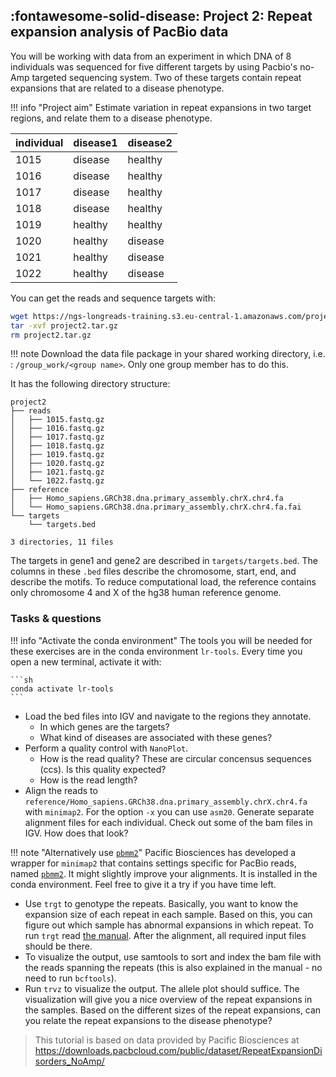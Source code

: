 

## :fontawesome-solid-disease: Project 2: Repeat expansion analysis of PacBio data

You will be working with data from an experiment in which DNA of 8 individuals was sequenced for five different targets by using Pacbio's no-Amp targeted sequencing system. Two of these targets contain repeat expansions that are related to a disease phenotype.

!!! info "Project aim"
    Estimate variation in repeat expansions in two target regions, and relate them to a disease phenotype.

| individual 	| disease1 	| disease2 	|
|------------	|----------	|----------	|
| 1015       	| disease  	| healthy  	|
| 1016       	| disease  	| healthy  	|
| 1017       	| disease  	| healthy  	|
| 1018       	| disease  	| healthy  	|
| 1019       	| healthy  	| healthy  	|
| 1020       	| healthy  	| disease  	|
| 1021       	| healthy  	| disease  	|
| 1022       	| healthy  	| disease  	|

You can get the reads and sequence targets with:

```sh
wget https://ngs-longreads-training.s3.eu-central-1.amazonaws.com/project2.tar.gz
tar -xvf project2.tar.gz
rm project2.tar.gz
```

!!! note
    Download the data file package in your shared working directory, i.e. : `/group_work/<group name>`. Only one group member has to do this.

It has the following directory structure:

```
project2
├── reads
│   ├── 1015.fastq.gz
│   ├── 1016.fastq.gz
│   ├── 1017.fastq.gz
│   ├── 1018.fastq.gz
│   ├── 1019.fastq.gz
│   ├── 1020.fastq.gz
│   ├── 1021.fastq.gz
│   └── 1022.fastq.gz
├── reference
│   ├── Homo_sapiens.GRCh38.dna.primary_assembly.chrX.chr4.fa
│   └── Homo_sapiens.GRCh38.dna.primary_assembly.chrX.chr4.fa.fai
└── targets
    └── targets.bed

3 directories, 11 files
```

The targets in gene1 and gene2 are described in `targets/targets.bed`. The columns in these `.bed` files describe the chromosome, start, end, and describe the motifs. To reduce computational load, the reference contains only chromosome 4 and X of the hg38 human reference genome. 

### Tasks & questions

!!! info "Activate the conda environment"
    The tools you will be needed for these exercises are in the conda environment `lr-tools`. Every time you open a new terminal, activate it with:

    ```sh
    conda activate lr-tools
    ```

* Load the bed files into IGV and navigate to the regions they annotate.
    * In which genes are the targets?
    * What kind of diseases are associated with these genes?
* Perform a quality control with `NanoPlot`.
    * How is the read quality? These are circular concensus sequences (ccs). Is this quality expected?
    * How is the read length?
* Align the reads to `reference/Homo_sapiens.GRCh38.dna.primary_assembly.chrX.chr4.fa` with `minimap2`. For the option `-x` you can use `asm20`. Generate separate alignment files for each individual. Check out some of the bam files in IGV. How does that look? 

!!! note "Alternatively use [`pbmm2`](https://github.com/PacificBiosciences/pbmm2)"
    Pacific Biosciences has developed a wrapper for `minimap2` that contains settings specific for PacBio reads, named [`pbmm2`](https://github.com/PacificBiosciences/pbmm2). It might slightly improve your alignments. It is installed in the conda environment. Feel free to give it a try if you have time left.

* Use `trgt` to genotype the repeats. Basically, you want to know the expansion size of each repeat in each sample. Based on this, you can figure out which sample has abnormal expansions in which repeat. To run `trgt` read [the manual](https://github.com/PacificBiosciences/trgt/blob/main/docs/tutorial.md). After the alignment, all required input files should be there. 
* To visualize the output, use samtools to sort and index the bam file with the reads spanning the repeats (this is also explained in the manual - no need to run `bcftools`).
*  Run `trvz` to visualize the output. The allele plot should suffice. The visualization will give you a nice overview of the repeat expansions in the samples. Based on the different sizes of the repeat expansions, can you relate the repeat expansions to the disease phenotype?

> This tutorial is based on data provided by Pacific Biosciences at https://downloads.pacbcloud.com/public/dataset/RepeatExpansionDisorders_NoAmp/
